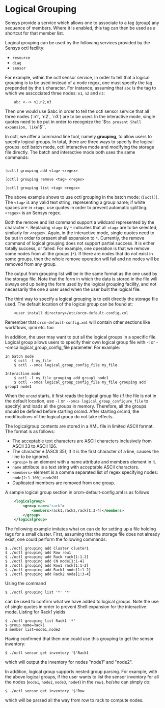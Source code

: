 # Logical Grouping

Sensys provide a service which allows one to associate to a tag (group) any sequence of members.  Where it is enabled, this tag can then be used as a shortcut for that member list.

Logical grouping can be used by the following services provided by the Sensys octl facility:

* `resource`
* `diag`
* `sensor`

For example, within the octl sensor service, in order to tell that a logical grouping is to be used instead of a node regex, one must specify the tag prepended by the `$` character.  For instance, assuming that `abc` is the tag to which we asscociated three nodes: `n1`, `n2` and `n3`:
```
    abc <--> n1,n2,n3
```
Then one would use $abc in order to tell the octl sensor service that all three nodes (`n1`, `n2`, `n3`) are to be used. In the interactive mode, single quotes need to be put in order to recognize the `$` to present Shell expansion, like `'$'`.

In octl, we offer a command line tool, namely **grouping**, to allow users to specify logical groups. In total, there are three ways to specify the logical groups: octl batch mode, octl interactive mode and modifying the storage file directly.  The batch and interactive mode both uses the same commands:

```

[octl] grouping add <tag> <regex>

[octl] grouping remove <tag> <regex>

[octl] grouping list <tag> <regex>

```

The above example shows to use octl grouping in the batch mode: (`[octl]`). The `<tag>` is any valid text string, representing a group name; if white spaces are in `<tag>`, use quotes in order to prevent automatic splitting.  `<regex>` is an Sensys regex.

Both the remove and list command support a wildcard represented by the character `*`. Replacing `<tag>` by `*` indicates that all `<tag>` are to be selected; similarly for `<regex>`. Again, in the interactive mode, single quotes need to be put in order to present shell expansion to `*`. Currently, the remove command of logical grouping does not support partial success. It is either totally success, or failed. For example, one operation is that we remove some nodes from all the groups (`*`). If there are nodes that do not exist in some groups, then the whole remove operation will fail and no nodes will be removed from any group.

The output from grouping list will be in the same format as the one used by the storage file. Note that the form in which the data is stored in the file will always end up being the form used by the logical grouping facility, and not necessarily the one a user used when the user built the logical file.

The third way to specify a logical grouping is to edit directly the storage file used.  The default location of the logical group can be found at:
```
    <user install directory>/etc/orcm-default-config.xml
```
Remember that `orcm-default-config.xml` will contain other sections like workflows, ipmi etc. too

In addition, the user may want to put all the logical groups in a specific file. Logical group allows users to specify their own logical group file with -l or --omca logical_group_config_file parameter. For example:
```
In batch mode
    $ octl -l my_file
    $ octl --omca logical_group_config_file my_file

Interactive mode
    $ octl -l my_file grouping add group1 node1
    $ octl --omca logical_group_config_file my_file grouping add group1 node1
```

When the `orcmd` starts, it first reads the logical group file (if the file is not in the default location, use `-l` or `--omca logical_group_configure_file` to specify) and loads all the groups in memory. Therefore, all the groups should be defined before starting orcmd. After starting orcmd, the modifications of the logical group do not take effects.

The logicalgroup contents are stored in a XML file in limited ASCII format.  The format is as follows:

* The acceptable text characters are ASCII characters inclusively from ASCII 33 to ASCII 126.
* The character `#` (ASCII 35), if it is the first character of a line, causes the line to be ignored.
* `<group>` is an element with a name attribute and members element in it.
* `name` attribute is a text string with acceptable ASCII characters.
* `<members>` element is a comma separated list of regex specifying nodes:
    `node[2:1-100],node201`
* Duplicated members are removed from one group.

A sample logical group section in orcm-default-config.xml is as follows
```XML
    <logicalgroup>
        <group name="rack">
            <members>rack1,rack2,rack[1:3-4]</members>
        </group>
    </logicalgroup>
```

The following example imitates what on can do for setting up a file holding tags for a small cluster.
First, assuming that the storage file does not already exist, one could perform the following commands:
```
$ ./octl grouping add Cluster cluster1
$ ./octl grouping add Row row1
$ ./octl grouping add Rack rack[1:1-2]
$ ./octl grouping add CN node[1:1-4]
$ ./octl grouping add Row1 rack[1:1-2]
$ ./octl grouping add Rack1 node[1:1-2]
$ ./octl grouping add Rack2 node[1:3-4]
```
Using the command
```
$ ./octl grouping list '*' '*'
```
can be used to confirm what we have added to logical groups.  Note the use of single quotes in order to prevent Shell expansion for the interactive mode.
Listing for Rack1 yields
```
$ ./octl grouping list Rack1 '*'
$ group name=Rack1
$ member list=node1,node2
```
Having confirmed that then one could use this grouping to get the sensor inventory:
```
$ ./octl sensor get inventory '$'Rack1
```
which will output the inventory for nodes "node1" and "node2".

In addition, logical group supports nested group parsing. For example, with the above logical groups, if the user wants to list the sensor inventory for all the nodes (`node1`, `node2`, `node3`, `node4`) in the `row1`, he/she can simply do:
```
$ ./octl sensor get inventory '$'Row
```
which will be parsed all the way from row to rack to compute nodes.
